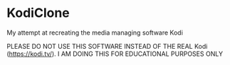 # KodiClone
My attempt at recreating the media managing software Kodi

PLEASE DO NOT USE THIS SOFTWARE INSTEAD OF THE REAL Kodi (https://kodi.tv/).
I AM DOING THIS FOR EDUCATIONAL PURPOSES ONLY
